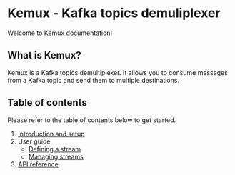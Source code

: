 # Kemux - Kafka topics demuliplexer

Welcome to Kemux documentation!

## What is Kemux?

Kemux is a Kafka topics demultiplexer. It allows you to consume messages from a Kafka topic and send them to multiple destinations.

## Table of contents

Please refer to the table of contents below to get started.

1. [Introduction and setup](01-intro.md)
2. User guide
    - [Defining a stream](user-guide/11-stream.md)
    - [Managing streams](user-guide/12-manager.md)
3. [API reference](20-api-reference.md)
